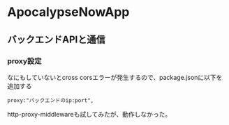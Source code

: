 # ApocalypseNowApp
 

## バックエンドAPIと通信

### proxy設定
なにもしていないとcross corsエラーが発生するので、package.jsonに以下を追加する

```
proxy:"バックエンドのip:port",
```

http-proxy-middlewareも試してみたが、動作しなかった。